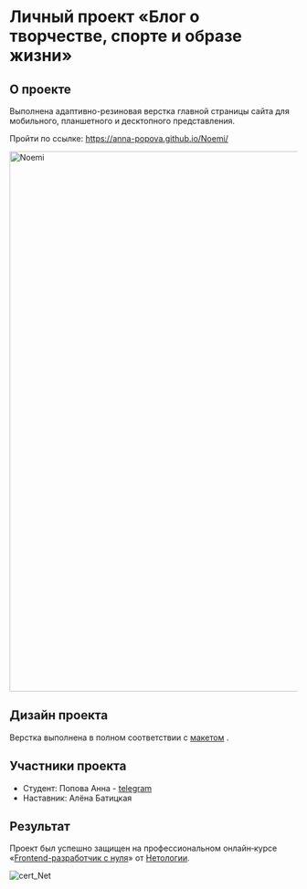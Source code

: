 # Личный проект «Блог о творчестве, спорте и образе жизни» 



## О проекте

Выполнена адаптивно-резиновая верстка главной страницы сайта для мобильного, планшетного и десктопного представления.

Пройти по ссылке: https://anna-popova.github.io/Noemi/

<img width="947" alt="Noemi" src="https://user-images.githubusercontent.com/61383401/153172734-64b4d3e2-0b3a-48c4-8be3-7f52c8f706b0.png">



## Дизайн проекта

Верстка выполнена в полном соответствии с [макетом](https://github.com/netology-code/mq-diploma/blob/master/img/layouts.jpg) .



## Участники проекта

* Студент: Попова Анна - [telegram](https://t.me/naprimer_anika)
* Наставник: Алёна Батицкая



## Результат

Проект был успешно защищен на профессиональном онлайн‑курсе «[Frontend-разработчик с нуля](https://netology.ru/programs/front-end#/)» от [Нетологии](https://netology.ru/).

![cert_Net](https://user-images.githubusercontent.com/61383401/153174911-0076abf6-4179-448b-b9bd-72988658724a.JPG)
